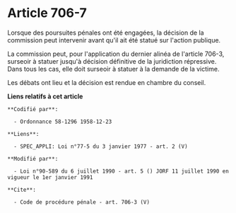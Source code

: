 # Article 706-7

Lorsque des poursuites pénales ont été engagées, la décision de la commission peut intervenir avant qu'il ait été statué sur
l'action publique. 

La commission peut, pour l'application du dernier alinéa de l'article 706-3, surseoir à statuer jusqu'à décision définitive
de la juridiction répressive. Dans tous les cas, elle doit surseoir à statuer à la demande de la victime. 

Les débats ont lieu et la décision est rendue en chambre du conseil.

**Liens relatifs à cet article**

	**Codifié par**:

	  - Ordonnance 58-1296 1958-12-23

	**Liens**:

	  - SPEC_APPLI: Loi n°77-5 du 3 janvier 1977 - art. 2 (V)

	**Modifié par**:

	  - Loi n°90-589 du 6 juillet 1990 - art. 5 () JORF 11 juillet 1990 en vigueur le 1er janvier 1991

	**Cite**:

	  - Code de procédure pénale - art. 706-3 (V)
